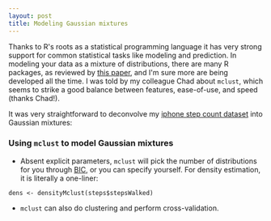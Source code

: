 ```yaml
---
layout: post
title: Modeling Gaussian mixtures
---
```


Thanks to R's roots as a statistical programming language it has very strong support for common statistical tasks like modeling and prediction. In modeling your data as a mixture of distributions, there are many R packages, as reviewed by [this paper](https://www.ncbi.nlm.nih.gov/pmc/articles/PMC5096736/), and I'm sure more are being developed all the time. I was told by my colleague Chad about `mclust`, which seems to strike a good balance between features, ease-of-use, and speed (thanks Chad!).

It was very straightforward to deconvolve my [iphone step count dataset](https://github.com/ptvan/datasets/tree/master/iphone_health) into Gaussian mixtures:

### Using `mclust` to model Gaussian mixtures

- Absent explicit parameters, `mclust` will pick the number of distributions for you through [BIC](https://en.wikipedia.org/wiki/Bayesian_information_criterion), or you can specify yourself. For density estimation, it is literally a one-liner: 
```
dens <- densityMclust(steps$stepsWalked)
```
- `mclust` can also do clustering and perform cross-validation.

